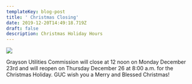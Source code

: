 ```yaml
---
templateKey: blog-post
title: ' Christmas Closing'
date: 2019-12-20T14:49:18.719Z
draft: false
description: Christmas Holiday Hours
---
```

![](/img/christian-merry-christmas-clipart-15-900x900.png)

Grayson Utilities Commission will close at 12 noon on Monday December 23rd and will reopen on Thursday December 26 at 8:00 a.m. for the Christmas Holiday.  GUC wish you a Merry and Blessed Christmas!
